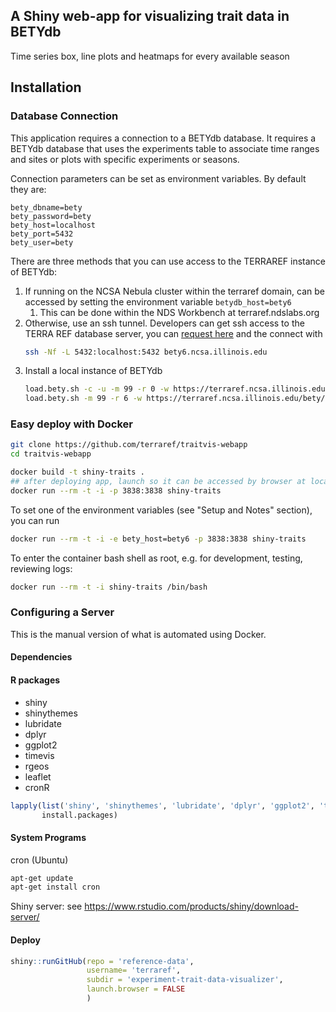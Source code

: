 ## A Shiny web-app for visualizing trait data in BETYdb

Time series box, line plots and heatmaps for every available season

## Installation

### Database Connection

This application requires a connection to a BETYdb database. It requires a BETYdb database that uses the experiments table to associate time ranges and sites or plots with specific experiments or seasons.

Connection parameters can be set as environment variables. By default they are:

```
bety_dbname=bety
bety_password=bety
bety_host=localhost
bety_port=5432
bety_user=bety
```

There are three methods that you can use access to the TERRAREF instance of BETYdb:

1. If running on the NCSA Nebula cluster within the terraref domain, can be accessed by setting the environment variable `betydb_host=bety6`
    1. This can be done within the NDS Workbench at terraref.ndslabs.org
2. Otherwise, use an ssh tunnel. Developers can get ssh access to the TERRA REF database server, you can [request here](https://identity.ncsa.illinois.edu/join/TU49BUUEDM) and the connect with
    ```sh
    ssh -Nf -L 5432:localhost:5432 bety6.ncsa.illinois.edu
    ```    
3. Install a local instance of BETYdb
    ```sh
    load.bety.sh -c -u -m 99 -r 0 -w https://terraref.ncsa.illinois.edu/bety/dump/bety0/bety.tar.gz
    load.bety.sh -m 99 -r 6 -w https://terraref.ncsa.illinois.edu/bety/dump/bety6/bety.tar.gz
    ```

### Easy deploy with Docker

```sh
git clone https://github.com/terraref/traitvis-webapp
cd traitvis-webapp

docker build -t shiny-traits .
## after deploying app, launch so it can be accessed by browser at localhost:3838
docker run --rm -t -i -p 3838:3838 shiny-traits
```

To set one of the environment variables (see "Setup and Notes" section), you can run

```sh
docker run --rm -t -i -e bety_host=bety6 -p 3838:3838 shiny-traits
```

To enter the container bash shell as root, e.g. for development, testing, reviewing logs:

```sh
docker run --rm -t -i shiny-traits /bin/bash
```

### Configuring a Server

This is the manual version of what is automated using Docker.

#### Dependencies


#### R packages

- shiny
- shinythemes
- lubridate
- dplyr
- ggplot2
- timevis
- rgeos
- leaflet
- cronR

```r
lapply(list('shiny', 'shinythemes', 'lubridate', 'dplyr', 'ggplot2', 'timevis', 'rgeos', 'leaflet', 'cronR'),
       install.packages)
```

#### System Programs 

cron (Ubuntu)

```sh
apt-get update
apt-get install cron
```

Shiny server: see https://www.rstudio.com/products/shiny/download-server/

#### Deploy

```r
shiny::runGitHub(repo = 'reference-data', 
                 username= 'terraref', 
                 subdir = 'experiment-trait-data-visualizer',
                 launch.browser = FALSE
                 )
```

